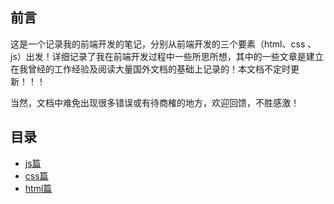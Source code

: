 ## 前言
这是一个记录我的前端开发的笔记，分别从前端开发的三个要素（html、css 、js）出发！详细记录了我在前端开发过程中一些所思所想，其中的一些文章是建立在我曾经的工作经验及阅读大量国外文档的基础上记录的！本文档不定时更新！！！

当然，文档中难免出现很多错误或有待商榷的地方，欢迎回馈，不胜感激！

## 目录

* [js篇]()
* [css篇]()
* [html篇]()
